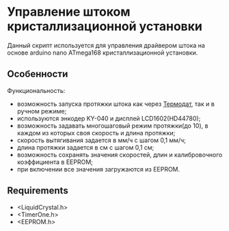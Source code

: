 # Управление штоком кристаллизационной установки

Данный скрипт используется для управления драйвером штока на основе arduino nano ATmega168 кристаллизационной установки. 

## Особенности

Функциональность:
* возможность запуска протяжки штока как через [Термодат](https://www.termodat.ru/), так и в ручном режиме;
* используются энкодер KY-040 и дисплей LCD1602(HD44780);
* возможность задавать многошаговый режим протяжки(до 10), в каждом из которых своя скорость и длина протяжки;
* скорость вытягивания задается в мм/ч с шагом 0,1 мм/ч;
* длина протяжки задается в см с шагом 0,1 см;
* возможность сохранять значения скоростей, длин и калибровочного коэффициента в EEPROM;  
* при включении все значения загружаются из EEPROM.

## Requirements

* <LiquidCrystal.h>
* <TimerOne.h>
* <EEPROM.h>

